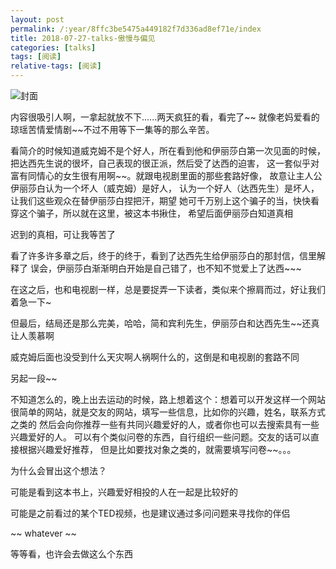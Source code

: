 ```yaml
---
layout: post
permalink: /:year/8ffc3be5475a449182f7d336ad8ef71e/index
title: 2018-07-27-talks-傲慢与偏见
categories: [talks]
tags: [阅读]
relative-tags: [阅读]
---
```



![封面](https://gitee.com/linxingyang/at-2020-10-02-image/raw/master/image/T-talks/image/2018/books/amypj.jpg)



内容很吸引人啊，一拿起就放不下......两天疯狂的看，看完了~~
就像老妈爱看的琼瑶苦情爱情剧~~不过不用等下一集等的那么辛苦。


看简介的时候知道威克姆不是个好人，所在看到他和伊丽莎白第一次见面的时候，
把达西先生说的很坏，自己表现的很正派，然后受了达西的迫害，
这一套似乎对富有同情心的女生很有用啊~~。就跟电视剧里面的那些套路好像，
故意让主人公伊丽莎白认为一个坏人（威克姆）是好人，
认为一个好人（达西先生）是坏人， 让我们这些观众在替伊丽莎白捏把汗，期望
她可千万别上这个骗子的当，快快看穿这个骗子，所以就在这里，被这本书揪住，
希望后面伊丽莎白知道真相


迟到的真相，可让我等苦了


看了许多许多章之后，终于的终于，看到了达西先生给伊丽莎白的那封信，信里解释了
误会，伊丽莎白渐渐明白开始是自己错了，也不知不觉爱上了达西~~~


在这之后，也和电视剧一样，总是要捉弄一下读者，类似来个擦肩而过，好让我们着急一下~


但最后，结局还是那么完美，哈哈，简和宾利先生，伊丽莎白和达西先生~~还真让人羡慕啊


威克姆后面也没受到什么天灾啊人祸啊什么的，这倒是和电视剧的套路不同


另起一段~~

不知道怎么的，晚上出去运动的时候，路上想着这个：想着可以开发这样一个网站
很简单的网站，就是交友的网站，填写一些信息，比如你的兴趣，姓名，联系方式之类的
然后会向你推荐一些有共同兴趣爱好的人，或者你也可以去搜索具有一些兴趣爱好的人。
可以有个类似问卷的东西，自行组织一些问题。交友的话可以直接根据兴趣爱好推荐，
但是比如要找对象之类的，就需要填写问卷~~。。。


为什么会冒出这个想法？

可能是看到这本书上，兴趣爱好相投的人在一起是比较好的

可能是之前看过的某个TED视频，也是建议通过多问问题来寻找你的伴侣

~~ whatever ~~

等等看，也许会去做这么个东西










